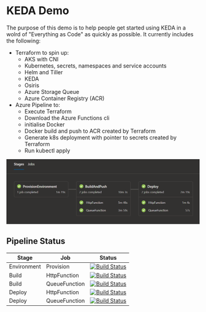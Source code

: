 # KEDA Demo

The purpose of this demo is to help people get started using KEDA in a wolrd of "Everything as Code" as quickly as possible. It currently includes the following:

- Terraform to spin up:
  - AKS with CNI
  - Kubernetes, secrets, namespaces and service accounts
  - Helm and Tiller
  - KEDA
  - Osiris
  - Azure Storage Queue
  - Azure Container Registry (ACR)
- Azure Pipeline to:
    - Execute Terraform
    - Download the Azure Functions cli
    - initialise Docker
    - Docker build and push to ACR created by Terraform
    - Generate k8s deployment with pointer to secrets created by Terraform
    - Run kubectl apply

![pipeline](/docs/images/pipeline.png)

## Pipeline Status

| Stage | Job | Status |
| ----- | --- | ------ |
| Environment | Provision | [![Build Status](https://dev.azure.com/jimpaine-msft/github%20pipelines/_apis/build/status/JimPaine.keda-demo?branchName=master&stageName=ProvisionEnvironment)](https://dev.azure.com/jimpaine-msft/github%20pipelines/_build/latest?definitionId=44&branchName=master) |
| Build | HttpFunction | [![Build Status](https://dev.azure.com/jimpaine-msft/github%20pipelines/_apis/build/status/JimPaine.keda-demo?branchName=master&stageName=BuildAndPush&jobName=HttpFunction)](https://dev.azure.com/jimpaine-msft/github%20pipelines/_build/latest?definitionId=44&branchName=master) |
| Build | QueueFunction | [![Build Status](https://dev.azure.com/jimpaine-msft/github%20pipelines/_apis/build/status/JimPaine.keda-demo?branchName=master&stageName=BuildAndPush&jobName=QueueFunction)](https://dev.azure.com/jimpaine-msft/github%20pipelines/_build/latest?definitionId=44&branchName=master) |
| Deploy | HttpFunction | [![Build Status](https://dev.azure.com/jimpaine-msft/github%20pipelines/_apis/build/status/JimPaine.keda-demo?branchName=master&stageName=Deploy&jobName=HttpFunction)](https://dev.azure.com/jimpaine-msft/github%20pipelines/_build/latest?definitionId=44&branchName=master) |
| Deploy | QueueFunction | [![Build Status](https://dev.azure.com/jimpaine-msft/github%20pipelines/_apis/build/status/JimPaine.keda-demo?branchName=master&stageName=Deploy&jobName=QueueFunction)](https://dev.azure.com/jimpaine-msft/github%20pipelines/_build/latest?definitionId=44&branchName=master) |